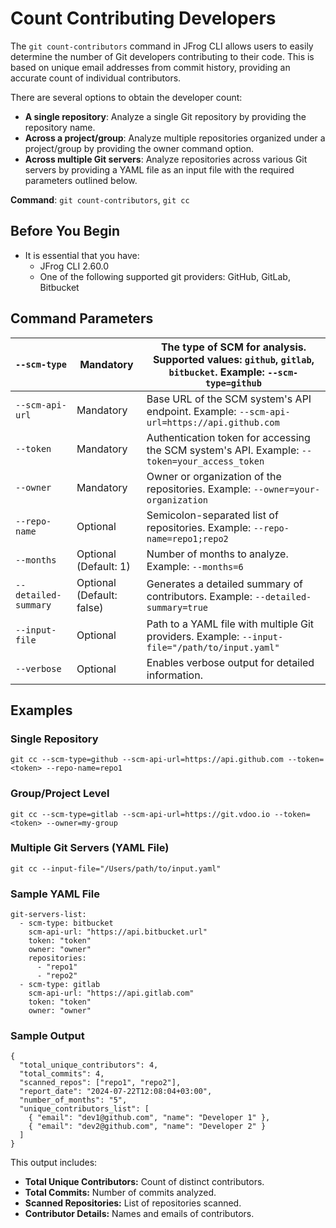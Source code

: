 # Count Contributing Developers

The `git count-contributors` command in JFrog CLI allows users to easily determine the number of Git developers contributing to their code. This is based on unique email addresses from commit history, providing an accurate count of individual contributors.

There are several options to obtain the developer count:

* **A single repository**: Analyze a single Git repository by providing the repository name.
* **Across a project/group**: Analyze multiple repositories organized under a project/group by providing the owner command option.
* **Across multiple Git servers**: Analyze repositories across various Git servers by providing a YAML file as an input file with the required parameters outlined below.

**Command**: `git count-contributors`, `git cc`

## Before You Begin

* It is essential that you have:
  * JFrog CLI 2.60.0
  * One of the following supported git providers: GitHub, GitLab, Bitbucket

## Command Parameters

| `--scm-type`         | Mandatory                 | The type of SCM for analysis. Supported values: `github`, `gitlab`, `bitbucket`. Example: `--scm-type=github` |
| -------------------- | ------------------------- | ------------------------------------------------------------------------------------------------------------- |
| `--scm-api-url`      | Mandatory                 | Base URL of the SCM system's API endpoint. Example: `--scm-api-url=https://api.github.com`                    |
| `--token`            | Mandatory                 | Authentication token for accessing the SCM system's API. Example: `--token=your_access_token`                 |
| `--owner`            | Mandatory                 | Owner or organization of the repositories. Example: `--owner=your-organization`                               |
| `--repo-name`        | Optional                  | Semicolon-separated list of repositories. Example: `--repo-name=repo1;repo2`                                  |
| `--months`           | Optional (Default: 1)     | Number of months to analyze. Example: `--months=6`                                                            |
| `--detailed-summary` | Optional (Default: false) | Generates a detailed summary of contributors. Example: `--detailed-summary=true`                              |
| `--input-file`       | Optional                  | Path to a YAML file with multiple Git providers. Example: `--input-file="/path/to/input.yaml"`                |
| `--verbose`          | Optional                  | Enables verbose output for detailed information.                                                              |

## Examples <a href="#example-commands" id="example-commands"></a>

### **Single Repository**

```
git cc --scm-type=github --scm-api-url=https://api.github.com --token=<token> --repo-name=repo1
```

### **Group/Project Level**

```
git cc --scm-type=gitlab --scm-api-url=https://git.vdoo.io --token=<token> --owner=my-group
```

### **Multiple Git Servers (YAML File)**

```
git cc --input-file="/Users/path/to/input.yaml"
```

### **Sample YAML File**

```
git-servers-list:
  - scm-type: bitbucket
    scm-api-url: "https://api.bitbucket.url"
    token: "token"
    owner: "owner"
    repositories:
      - "repo1"
      - "repo2"
  - scm-type: gitlab
    scm-api-url: "https://api.gitlab.com"
    token: "token"
    owner: "owner"
```

### Sample Output

```
{
  "total_unique_contributors": 4,
  "total_commits": 4,
  "scanned_repos": ["repo1", "repo2"],
  "report_date": "2024-07-22T12:08:04+03:00",
  "number_of_months": "5",
  "unique_contributors_list": [
    { "email": "dev1@github.com", "name": "Developer 1" },
    { "email": "dev2@github.com", "name": "Developer 2" }
  ]
}
```

This output includes:

* **Total Unique Contributors:** Count of distinct contributors.
* **Total Commits:** Number of commits analyzed.
* **Scanned Repositories:** List of repositories scanned.
* **Contributor Details:** Names and emails of contributors.
